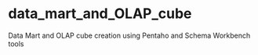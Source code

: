 # data_mart_and_OLAP_cube
 Data Mart and OLAP cube creation using Pentaho and Schema Workbench tools

